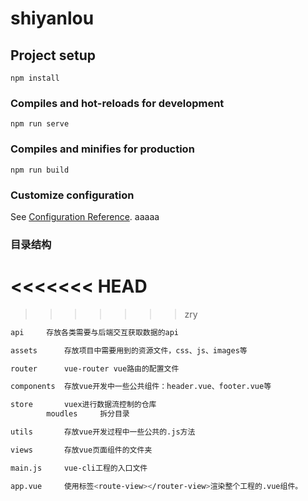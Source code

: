 # shiyanlou

## Project setup

```
npm install
```

### Compiles and hot-reloads for development

```
npm run serve
```

### Compiles and minifies for production

```
npm run build
```

### Customize configuration

See [Configuration Reference](https://cli.vuejs.org/config/).
aaaaa

### 目录结构
<<<<<<< HEAD
=======

>>>>>>> zry
```bash
api		存放各类需要与后端交互获取数据的api

assets		存放项目中需要用到的资源文件，css、js、images等

router		vue-router vue路由的配置文件

components	存放vue开发中一些公共组件：header.vue、footer.vue等

store		vuex进行数据流控制的仓库
        moudles 	拆分目录

utils		存放vue开发过程中一些公共的.js方法

views		存放vue页面组件的文件夹

main.js		vue-cli工程的入口文件

app.vue		使用标签<route-view></router-view>渲染整个工程的.vue组件。
```
